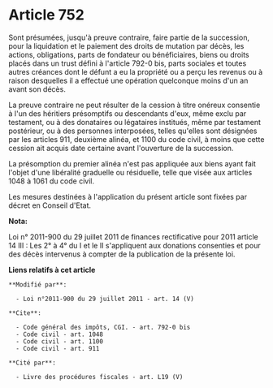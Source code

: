 # Article 752

Sont présumées, jusqu'à preuve contraire, faire partie de la succession, pour la liquidation et le paiement des droits de
mutation par décès, les actions, obligations, parts de fondateur ou bénéficiaires, biens ou droits placés dans un trust
défini à l'article 792-0 bis, parts sociales et toutes autres créances dont le défunt a eu la propriété ou a perçu les
revenus ou à raison desquelles il a effectué une opération quelconque moins d'un an avant son décès. 

La preuve contraire ne peut résulter de la cession à titre onéreux consentie à l'un des héritiers présomptifs ou descendants
d'eux, même exclu par testament, ou à des donataires ou légataires institués, même par testament postérieur, ou à des
personnes interposées, telles qu'elles sont désignées par les articles 911, deuxième alinéa, et 1100 du code civil, à moins
que cette cession ait acquis date certaine avant l'ouverture de la succession. 

La présomption du premier alinéa n'est pas appliquée aux biens ayant fait l'objet d'une libéralité graduelle ou résiduelle,
telle que visée aux articles 1048 à 1061 du code civil. 

Les mesures destinées à l'application du présent article sont fixées par décret en Conseil d'Etat.

**Nota:**

Loi n° 2011-900 du 29 juillet 2011 de finances rectificative pour 2011 article 14 III : Les 2° à 4° du I et le II
s'appliquent aux donations consenties et pour des décès intervenus à compter de la publication de la présente loi.

**Liens relatifs à cet article**

	**Modifié par**:

	  - Loi n°2011-900 du 29 juillet 2011 - art. 14 (V)

	**Cite**:

	  - Code général des impôts, CGI. - art. 792-0 bis
	  - Code civil - art. 1048
	  - Code civil - art. 1100
	  - Code civil - art. 911

	**Cité par**:

	  - Livre des procédures fiscales - art. L19 (V)
